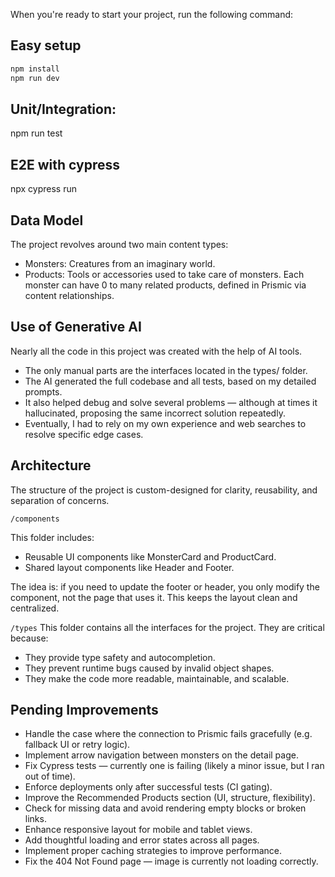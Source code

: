 When you're ready to start your project, run the following command:

## Easy setup
```sh
npm install
npm run dev
```
## Unit/Integration:
npm run test

## E2E with cypress
npx cypress run

## Data Model
The project revolves around two main content types:
- Monsters: Creatures from an imaginary world.
- Products: Tools or accessories used to take care of monsters.
Each monster can have 0 to many related products, defined in Prismic via content relationships.


## Use of Generative AI
Nearly all the code in this project was created with the help of AI tools.

- The only manual parts are the interfaces located in the types/ folder.
- The AI generated the full codebase and all tests, based on my detailed prompts.
- It also helped debug and solve several problems — although at times it hallucinated, proposing the same incorrect solution repeatedly.
- Eventually, I had to rely on my own experience and web searches to resolve specific edge cases.
  

## Architecture
The structure of the project is custom-designed for clarity, reusability, and separation of concerns.

```/components```

This folder includes:

- Reusable UI components like MonsterCard and ProductCard.
- Shared layout components like Header and Footer.

The idea is: if you need to update the footer or header, you only modify the component, not the page that uses it. This keeps the layout clean and centralized.

```/types```
This folder contains all the interfaces for the project.
They are critical because:

- They provide type safety and autocompletion.
- They prevent runtime bugs caused by invalid object shapes.
- They make the code more readable, maintainable, and scalable.


 ## Pending Improvements
- Handle the case where the connection to Prismic fails gracefully (e.g. fallback UI or retry logic).
- Implement arrow navigation between monsters on the detail page.
- Fix Cypress tests — currently one is failing (likely a minor issue, but I ran out of time).
- Enforce deployments only after successful tests (CI gating).
- Improve the Recommended Products section (UI, structure, flexibility).
- Check for missing data and avoid rendering empty blocks or broken links.
- Enhance responsive layout for mobile and tablet views.
- Add thoughtful loading and error states across all pages.
- Implement proper caching strategies to improve performance.
- Fix the 404 Not Found page — image is currently not loading correctly.